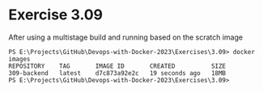 # Exercise 3.09

After using a multistage build and running based on the scratch image

    PS E:\Projects\GitHub\Devops-with-Docker-2023\Exercises\3.09> docker images
    REPOSITORY    TAG       IMAGE ID       CREATED          SIZE
    309-backend   latest    d7c873a92e2c   19 seconds ago   18MB
    PS E:\Projects\GitHub\Devops-with-Docker-2023\Exercises\3.09>
